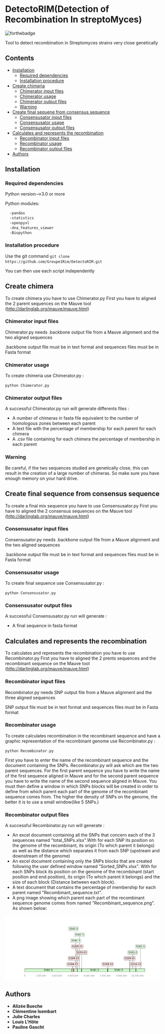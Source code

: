 

  # DetectoRIM(Detection of Recombination In streptoMyces)

![forthebadge](https://forthebadge.com/images/badges/made-with-python.svg)

Tool to detect recombination in Streptomyces strains very close genetically


## Contents
  * [Installation](#installation)
    * [Required dependencies](#required-dependencies)
    * [Installation procedure](#installation-procedure)
  * [Create chimeria](#create-chimeria) 
    * [Chimerator input files](#chimerator-input-files)
    * [Chimerator usage](#chimerator-usage)
    * [Chimerator output files](#Chimerator-output-files)
    * [Warning](#warning)
  * [Create final sequene from consensus sequence](#create-final-sequene-from-consensus-sequence) 
    * [Consensusator input files](#consensusator-input-files)
    * [Consensusator usage](#consensusator-usage)
    * [Consensusator output files](#consensusator-output-files)
 * [Calculates and represents the recombination](#calculates-and-represents-the-recombination) 
    * [Recombinator input files](#recombinator-input-files)
    * [Recombinator usage](#recombinator-usage)
    * [Recombinator output files](#recombinator-output-files)
 * [Authors](#authors)


## Installation

### Required dependencies
      
Python version-->3.0 or more

Python modules:

      -pandas
      -statistics
      -openpyxl
      -dna_features_viewer
      -Biopython
      
      
### Installation procedure

Use the git command ``git clone https://github.com/Groupe1Rim/DetectoRIM.git``

You can then use each script independently


## Create chimera
To create chimera you have to use Chimerator.py
First you have to aligned the 2 parent sequences on the Mauve tool (http://darlinglab.org/mauve/mauve.html)

### Chimerator input files

Chimerator.py needs .backbone output file from a Mauve alignment and the two aligned sequences

.backbone output file must be in text format and sequences files must be in Fasta format

### Chimerator usage

To create chimeria use Chimerator.py :

``python Chimerator.py``

### Chimerator output files

A successful Chimerator.py run will generate differents files :

- A number of chimeras in fasta file equivalent to the number of homologous zones between each parent
- A text file with the percentage of membership for each parent for each chimera
- A .csv file containing for each chimera the percentage of membership in each parent

### Warning

Be careful, if the two sequences studied are genetically close, this can result in the creation of a large number of chimeras. So make sure you have enough memory on your hard drive. 

## Create final sequence from consensus sequence

To create a final mix sequence you have to use Consensusator.py
First you have to aligned the 2 consensus sequences on the Mauve tool (http://darlinglab.org/mauve/mauve.html)

### Consensusator input files

Consensusator.py needs .backbone output file from a Mauve alignment and the two aligned sequences

.backbone output file must be in text format and sequences files must be in Fasta format

### Consensusator usage

To create final sequence use Consensusator.py :

``python Consensusator.py``

### Consensusator output files

A successful Consensusator.py run will generate :
- A final sequence in fasta format

## Calculates and represents the recombination

To calculates and represents the recombination you have to use Recombinator.py
First you have to aligned the 2 prents sequences and the recombinant sequence on the Mauve tool (http://darlinglab.org/mauve/mauve.html)

### Recombinator input files
Recombinator.py needs SNP output file from a Mauve alignment and the three aligned sequences

SNP output file must be in text format and sequences files must be in Fasta format

### Recombinator usage

To create calculates recombination in the recombinant sequence and have a graphic representation of the recombinant genome use Recombinator.py :

``python Recombinator.py``


First you have to enter the name of the recombinant sequence and the document containing the SNPs. Recombinator.py will ask which are the two parent sequences. For the first parent sequence you have to write the name of the first sequence aligned in Mauve and for the second parent sequence you have to write the name of the second sequence aligned in Mauve. You must then define a window in which SNPs blocks will be created in order to define from which parent each part of the genome of the recombinant sequence comes from. The higher the density of SNPs on the genome, the better it is to use a small window(like 5 SNPs.)


### Recombinator output files

A successful Recombinator.py run will generate :

- An excel document containing all the SNPs that concern each of the 3 sequences named "total_SNPs.xlsx".With for each SNP its position on the genome of the recombinant, its origin (To which parent it belongs) as well as the distance which separates it from each SNP (upstream and downstream of the genome)
- An excel document containing only the SNPs blocks that are created following the user defined window named "Sorted_SNPs.xlsx". With for each SNPs block  its position on the genome of the recombinant (start position and end position), its origin (To which parent it belongs) and the size of each block (Distance between each block).
- A text document that contains the percentage of membership for each parent named "Recombinant_sequence.txt".
- A png image showing which parent each part of the recombinant sequence genome comes from named "Recombinant_sequence.png". As shown below: 

![alt text](https://github.com/Groupe1Rim/DetectoRIM/blob/main/2_S2102finalpetit.png?raw=true)


## Authors

* **Alizée Bueche** 
* **Clémentine Isembart** 
* **Julie Charles** 
* **Louis L'Hôte** 
* **Pauline Gascht**




    
     


